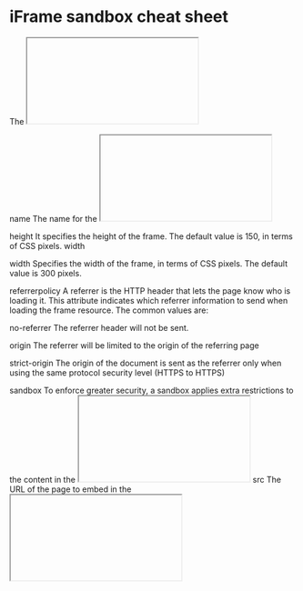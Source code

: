# iFrame sandbox cheat sheet

The <iframe> is the inline frame element that embeds an HTML page into another page.

Apart from the global attributes, which can be a part of the iframe, major element-specific attributes are listed below.

allow
It specifies what features or permissions are available to the frame, for instance, access to the microphone, camera, other APIs and so on. For example:

allow="fullscreen” the fullscreen mode can be activated

allow=“geolocation” lets you access the user’s location

To specify more than one feature, a semicolon-separator should be used between features. For example, the following would allow using the camera and the microphone:

<iframe src="https://example.com/…" allow="camera; microphone"> </iframe>

name
The name for the <iframe>. For example:

<iframe name = "My Frame" width="400" height="300"></iframe>

height
It specifies the height of the frame. The default value is 150, in terms of CSS pixels.
width

width
Specifies the width of the frame, in terms of CSS pixels. The default value is 300 pixels.

referrerpolicy
A referrer is the HTTP header that lets the page know who is loading it. This attribute indicates which referrer information to send when loading the frame resource. The common values are:

no-referrer The referrer header will not be sent.

origin The referrer will be limited to the origin of the referring page

strict-origin The origin of the document is sent as the referrer only when using the same protocol security level (HTTPS to HTTPS)

sandbox
To enforce greater security, a sandbox applies extra restrictions to the content in the <iframe>. To lift particular restrictions, an attribute value (permission token) is used. The common permission tokens are listed below:

allow-downloads Allows the user to download an item

allow-forms Allows the user to submit forms

allow-modals The resource can open modal windows

allow-orientation-lock Lets the resource lock the screen orientation

allow-popups Allows popups to open

allow-presentation Allows a presentation session to start

allow-scripts Lets the resource run scripts without creating popup windows

Note that when the value of this attribute is empty, all restrictions are applied. To apply more than one permission, use a space-separated list. For example, the following would allow form submission and scripts while keeping other restrictions active:

<iframe src="my_iframe_sandbox.html" sandbox="allow-forms allow-scripts">
</iframe>
src
The URL of the page to embed in the <iframe>. Using the value about:blank would embed an empty page.

srcdoc
Let's you specify the inline HTML to embed in the <iframe>. When defined, this attribute would override the src attribute.

For instance, the following code will display "My inline html" in the frame, instead of loading my_iframe_src.html.

<iframe src="my_iframe_src.html" srcdoc="<p>My inline html</p>" >
</iframe>
